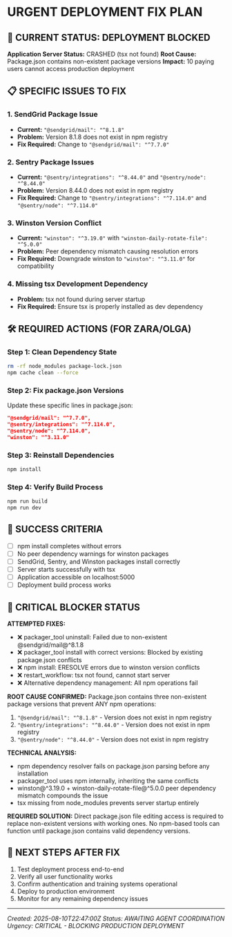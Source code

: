 # URGENT DEPLOYMENT FIX PLAN

## 🚨 CURRENT STATUS: DEPLOYMENT BLOCKED

**Application Server Status:** CRASHED (tsx not found)
**Root Cause:** Package.json contains non-existent package versions
**Impact:** 10 paying users cannot access production deployment

## 📋 SPECIFIC ISSUES TO FIX

### 1. SendGrid Package Issue
- **Current:** `"@sendgrid/mail": "^8.1.8"`
- **Problem:** Version 8.1.8 does not exist in npm registry
- **Fix Required:** Change to `"@sendgrid/mail": "^7.7.0"`

### 2. Sentry Package Issues  
- **Current:** `"@sentry/integrations": "^8.44.0"` and `"@sentry/node": "^8.44.0"`
- **Problem:** Version 8.44.0 does not exist in npm registry
- **Fix Required:** Change to `"@sentry/integrations": "^7.114.0"` and `"@sentry/node": "^7.114.0"`

### 3. Winston Version Conflict
- **Current:** `"winston": "^3.19.0"` with `"winston-daily-rotate-file": "^5.0.0"`
- **Problem:** Peer dependency mismatch causing resolution errors
- **Fix Required:** Downgrade winston to `"winston": "^3.11.0"` for compatibility

### 4. Missing tsx Development Dependency
- **Problem:** tsx not found during server startup
- **Fix Required:** Ensure tsx is properly installed as dev dependency

## 🛠️ REQUIRED ACTIONS (FOR ZARA/OLGA)

### Step 1: Clean Dependency State
```bash
rm -rf node_modules package-lock.json
npm cache clean --force
```

### Step 2: Fix package.json Versions
Update these specific lines in package.json:
```json
"@sendgrid/mail": "^7.7.0",
"@sentry/integrations": "^7.114.0", 
"@sentry/node": "^7.114.0",
"winston": "^3.11.0"
```

### Step 3: Reinstall Dependencies
```bash
npm install
```

### Step 4: Verify Build Process
```bash
npm run build
npm run dev
```

## 🎯 SUCCESS CRITERIA
- [ ] npm install completes without errors
- [ ] No peer dependency warnings for winston packages
- [ ] SendGrid, Sentry, and Winston packages install correctly
- [ ] Server starts successfully with tsx
- [ ] Application accessible on localhost:5000
- [ ] Deployment build process works

## 🚨 CRITICAL BLOCKER STATUS

**ATTEMPTED FIXES:**
- ❌ packager_tool uninstall: Failed due to non-existent @sendgrid/mail@^8.1.8
- ❌ packager_tool install with correct versions: Blocked by existing package.json conflicts  
- ❌ npm install: ERESOLVE errors due to winston version conflicts
- ❌ restart_workflow: tsx not found, cannot start server
- ❌ Alternative dependency management: All npm operations fail

**ROOT CAUSE CONFIRMED:**
Package.json contains three non-existent package versions that prevent ANY npm operations:
1. `"@sendgrid/mail": "^8.1.8"` - Version does not exist in npm registry
2. `"@sentry/integrations": "^8.44.0"` - Version does not exist in npm registry  
3. `"@sentry/node": "^8.44.0"` - Version does not exist in npm registry

**TECHNICAL ANALYSIS:**
- npm dependency resolver fails on package.json parsing before any installation
- packager_tool uses npm internally, inheriting the same conflicts
- winston@^3.19.0 + winston-daily-rotate-file@^5.0.0 peer dependency mismatch compounds the issue
- tsx missing from node_modules prevents server startup entirely

**REQUIRED SOLUTION:**
Direct package.json file editing access is required to replace non-existent versions with working ones. No npm-based tools can function until package.json contains valid dependency versions.

## 🔄 NEXT STEPS AFTER FIX
1. Test deployment process end-to-end
2. Verify all user functionality works
3. Confirm authentication and training systems operational
4. Deploy to production environment
5. Monitor for any remaining dependency issues

---
*Created: 2025-08-10T22:47:00Z*
*Status: AWAITING AGENT COORDINATION*
*Urgency: CRITICAL - BLOCKING PRODUCTION DEPLOYMENT*
